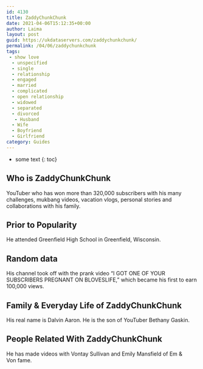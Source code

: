 ```yaml
---
id: 4130
title: ZaddyChunkChunk
date: 2021-04-06T15:12:35+00:00
author: Laima
layout: post
guid: https://ukdataservers.com/zaddychunkchunk/
permalink: /04/06/zaddychunkchunk
tags:
 - show love
  - unspecified
  - single
  - relationship
  - engaged
  - married
  - complicated
  - open relationship
  - widowed
  - separated
  - divorced
   - Husband
  - Wife
  - Boyfriend
  - Girlfriend
category: Guides
---
```


* some text
{: toc}


## Who is ZaddyChunkChunk
                  
                  
                  
YouTuber who has won more than 320,000 subscribers with his many challenges, mukbang videos, vacation vlogs, personal stories and collaborations with his family. 
                  
              
            
              
            
                
                
                
## Prior to Popularity
                  
                  
                  
He attended Greenfield High School in Greenfield, Wisconsin. 
                  
              
            
              
            
                
                
                
## Random data
                  
                  
                  
His channel took off with the prank video &#8220;I GOT ONE OF YOUR SUBSCRIBERS PREGNANT ON BLOVESLIFE,&#8221; which became his first to earn 100,000 views. 
                  
              
            
              
            
                
                
                
## Family & Everyday Life of ZaddyChunkChunk
                  
                  
                  
His real name is Dalvin Aaron. He is the son of YouTuber Bethany Gaskin.
                  
              
            
              
            
                
                
                
## People Related With ZaddyChunkChunk
                  
                  
                  
He has made videos with Vontay Sullivan and Emily Mansfield of Em & Von fame. 
                  
              
            
              
            
                
              
            
              
              
            
            
              
            
          
          
          